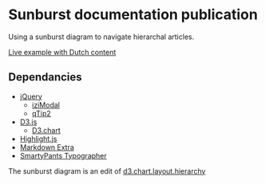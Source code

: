 # Sunburst documentation publication
Using a sunburst diagram to navigate hierarchal articles.

[Live example with Dutch content](http://afstuderen.lakitna.nl/documentatie/)

## Dependancies
* [jQuery](http://jquery.com/)
	* [iziModal](http://izimodal.marcelodolce.com/)
	* [qTip2](http://qtip2.com/)
* [D3.js](https://d3js.org/)
	* [D3.chart](http://misoproject.com/d3-chart/)
* [Highlight.js](https://highlightjs.org/)
* [Markdown Extra](https://github.com/michelf/php-markdown/)
* [SmartyPants Typographer](https://github.com/michelf/php-smartypants)

The sunburst diagram is an edit of [d3.chart.layout.hierarchy](https://github.com/bansaghi/d3.chart.layout.hierarchy/)
